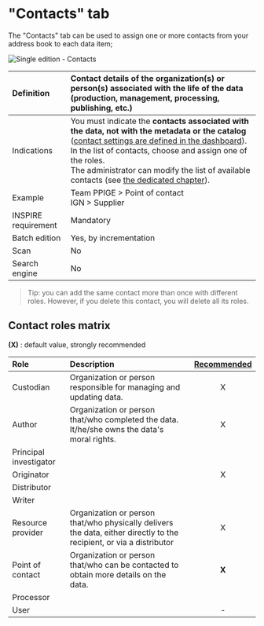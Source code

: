 # "Contacts" tab

The "Contacts" tab can be used to assign one or more contacts from your address book to each data item;

![Single edition - Contacts](/images/inv_edit_one_contacts.png "Single edition - Contacts tab")

| Definition          | Contact details of the organization(s) or person(s) associated with the life of the data (production, management, processing, publishing, etc.) |
| :------------------ | :------------------------------------------------ |
| Indications         | You must indicate the **contacts associated with the data, not with the metadata or the catalog** ([contact settings are defined in the dashboard](/en/settings/dashboard.html#the-workgroup's-point-of-contact)). In the list of contacts, choose and assign one of the roles.<br />The administrator can modify the list of available contacts (see [the dedicated chapter](/en/features/admin/contacts.html)).|
| Example             | Team PPIGE > Point of contact<br />IGN > Supplier |
| INSPIRE requirement   | Mandatory                   |
| Batch edition     | Yes, by incrementation           |
| Scan                | No                           |
| Search engine | No                         |


> Tip: you can add the same contact more than once with different roles. However, if you delete this contact, you will delete all its roles.

## Contact roles matrix

**(X)** : default value, strongly recommended

| Role                      | Description | [Recommended](http://georezo.net/wiki/main/donnees/inspire/aide_a_la_saisie_des_metadonnees_inspire#organisations_responsables_de_l_etablissement_de_la_gestion_de_la_maintenance_et_de_la_diffusion_des_series_et_services_de_donnees_geographiques)|
|:------------------------- |:----------- | :----------: |
| Custodian            | Organization or person responsible for managing and updating data. |  X           |
| Author                    | Organization or person that/who completed the data. It/he/she owns the data's moral rights. |  X           |
| Principal investigator        |             |              |
| Originator                  |             |  X           |
| Distributor             |             |              |
| Writer      |             |              |
| Resource provider               | Organization or person that/who physically delivers the data, either directly to the recipient, or via a distributor | X |
| Point of contact          | Organization or person that/who can be contacted to obtain more details on the data. |  **X**       |
| Processor |             |              |
| User                  |             | -            |


